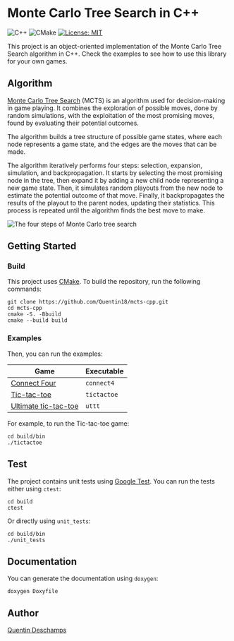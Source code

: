 # Monte Carlo Tree Search in C++

![C++](https://img.shields.io/badge/c++-%2300599C.svg?style=for-the-badge&logo=c%2B%2B&logoColor=white)
![CMake](https://img.shields.io/badge/CMake-%23008FBA.svg?style=for-the-badge&logo=cmake&logoColor=white)
[![License: MIT](https://img.shields.io/badge/License-MIT-yellow.svg?style=for-the-badge&logoColor=white)](https://opensource.org/licenses/MIT)

This project is an object-oriented implementation of the Monte Carlo Tree Search algorithm in C++.
Check the examples to see how to use this library for your own games.

## Algorithm

[Monte Carlo Tree Search](https://en.wikipedia.org/wiki/Monte_Carlo_tree_search) (MCTS) is an algorithm used for
decision-making in game playing. It combines the exploration of possible moves, done by random simulations, with the
exploitation of the most promising moves, found by evaluating their potential outcomes.

The algorithm builds a tree structure of possible game states, where each node represents a game state, and the edges
are the moves that can be made.

The algorithm iteratively performs four steps: selection, expansion, simulation, and backpropagation. It starts by
selecting the most promising node in the tree, then expand it by adding a new child node representing a new game state.
Then, it simulates random playouts from the new node to estimate the potential outcome of that move. Finally, it
backpropagates the results of the playout to the parent nodes, updating their statistics. This process is repeated
until the algorithm finds the best move to make.

![The four steps of Monte Carlo tree search](https://upload.wikimedia.org/wikipedia/commons/thumb/a/ac/MCTS_steps.png/800px-MCTS_steps.png)

## Getting Started

### Build

This project uses [CMake](https://cmake.org/). To build the repository, run the following commands:

```
git clone https://github.com/Quentin18/mcts-cpp.git
cd mcts-cpp
cmake -S. -Bbuild
cmake --build build
```

### Examples

Then, you can run the examples:

| Game                                                                       | Executable  |
|----------------------------------------------------------------------------|-------------|
| [Connect Four](https://en.wikipedia.org/wiki/Connect_Four)                 | `connect4`  |
| [Tic-tac-toe](https://en.wikipedia.org/wiki/Tic-tac-toe)                   | `tictactoe` |
| [Ultimate tic-tac-toe](https://en.wikipedia.org/wiki/Ultimate_tic-tac-toe) | `uttt`      |

For example, to run the Tic-tac-toe game:

```
cd build/bin
./tictactoe
```

## Test

The project contains unit tests using [Google Test](https://github.com/google/googletest).
You can run the tests either using `ctest`:

```
cd build
ctest
```

Or directly using `unit_tests`:

```
cd build/bin
./unit_tests
```

## Documentation

You can generate the documentation using `doxygen`:

```
doxygen Doxyfile
```

## Author

[Quentin Deschamps](mailto:quentindeschamps18@gmail.com)
